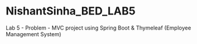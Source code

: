 # NishantSinha_BED_LAB5
 Lab 5 - Problem - MVC project using Spring Boot &amp; Thymeleaf (Employee Management System) 
